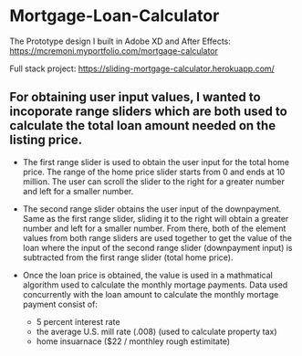 # Mortgage-Loan-Calculator
The Prototype design I built in Adobe XD and After Effects: https://mcremoni.myportfolio.com/mortgage-calculator

Full stack project: https://sliding-mortgage-calculator.herokuapp.com/

## For obtaining user input values, I wanted to incoporate range sliders which are both used to calculate the total loan amount needed on the listing price. 

* The first range slider is used to obtain the user input for the total home price. The range of the home price slider starts from 0 and ends at 10 million. The user can scroll the slider to the right for a greater number and left for a smaller number. 

* The second range slider obtains the user input of the downpayment. Same as the first range slider, sliding it to the right will obtain a greater number and left for a smaller number. From there, both of the element values from both range sliders are used together to get the value of the loan where the input of the second range slider (downpayment input) is subtracted from the first range slider (total home price). 

* Once the loan price is obtained, the value is used in a mathmatical algorithm used to calculate the monthly mortage payments. Data used concurrently with the loan amount to calculate the monthly mortage payment consist of: 
    * 5 percent interest rate 
    * the average U.S. mill rate (.008) (used to calculate property tax) 
    * home insuarnace ($22 / monthley rough estimitate) 

  
